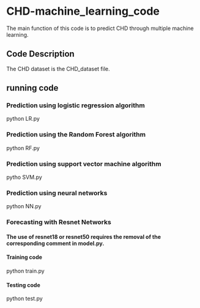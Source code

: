 # CHD-machine_learning_code
The main function of this code is to predict CHD through multiple machine learning.
## Code Description
The CHD dataset is the CHD_dataset file.

## running code
### Prediction using logistic regression algorithm
python LR.py
### Prediction using the Random Forest algorithm
python RF.py
### Prediction using support vector machine algorithm
pytho SVM.py
### Prediction using neural networks
python NN.py

### Forecasting with Resnet Networks
#### The use of resnet18 or resnet50 requires the removal of the corresponding comment in model.py.
#### Training code
python train.py

#### Testing code
python test.py
